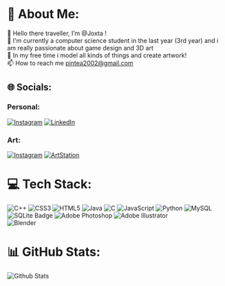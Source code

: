 # 💫 About Me:
👋 Hello there traveller, I’m @Joxta !
<br>👀 I'm currently a computer science student in the last year (3rd year) and i am really passionate about game design and 3D art
<br>🌱 In my free time i model all kinds of things and create artwork!
<br>📫 How to reach me pintea2002@gmail.com


## 🌐 Socials:
### Personal:
[![Instagram](https://img.shields.io/badge/Instagram-E4405F?logo=instagram&logoColor=fff&style=flat-square)](https://www.instagram.com/pintea_fabian/) 
[![LinkedIn](https://img.shields.io/badge/LinkedIn-%230077B5.svg?logo=linkedin&logoColor=white)](https://www.linkedin.com/in/pîntea-fabian-128189223/) 

### Art:
[![Instagram](https://img.shields.io/badge/Instagram-E4405F?logo=instagram&logoColor=fff&style=flat-square)](https://www.instagram.com/jox_artprj/) 
[![ArtStation](https://img.shields.io/badge/ArtStation-13AFF0?logo=artstation&logoColor=fff&style=flat-square)](https://www.artstation.com/joxta)


# 💻 Tech Stack:
![C++](https://img.shields.io/badge/c++-%2300599C.svg?style=for-the-badge&logo=c%2B%2B&logoColor=white) 
![CSS3](https://img.shields.io/badge/css3-%231572B6.svg?style=for-the-badge&logo=css3&logoColor=white) 
![HTML5](https://img.shields.io/badge/html5-%23E34F26.svg?style=for-the-badge&logo=html5&logoColor=white)
![Java](https://img.shields.io/badge/java-%23ED8B00.svg?style=for-the-badge&logo=java&logoColor=white)
![C](https://img.shields.io/badge/c-%2300599C.svg?style=for-the-badge&logo=c&logoColor=white)
![JavaScript](https://img.shields.io/badge/javascript-%23323330.svg?style=for-the-badge&logo=javascript&logoColor=%23F7DF1E) 
![Python](https://img.shields.io/badge/python-3670A0?style=for-the-badge&logo=python&logoColor=ffdd54) 
![MySQL](https://img.shields.io/badge/mysql-%2300f.svg?style=for-the-badge&logo=mysql&logoColor=white)
![SQLite Badge](https://img.shields.io/badge/SQLite-003B57?logo=sqlite&logoColor=fff)
![Adobe Photoshop](https://img.shields.io/badge/adobephotoshop-%2331A8FF.svg?style=for-the-badge&logo=adobephotoshop&logoColor=white)
![Adobe Illustrator](https://img.shields.io/badge/Adobe%20Illustrator-FF9A00?style=for-the-badge&logo=adobe%20illustrator&logoColor=white)  
![Blender](https://img.shields.io/badge/blender-%23F5792A.svg?style=for-the-badge&logo=blender&logoColor=white)

# 📊 GitHub Stats:
![Github Stats](https://github-readme-stats.vercel.app/api/top-langs/?username=JoxtaQrst&theme=blue-green)

